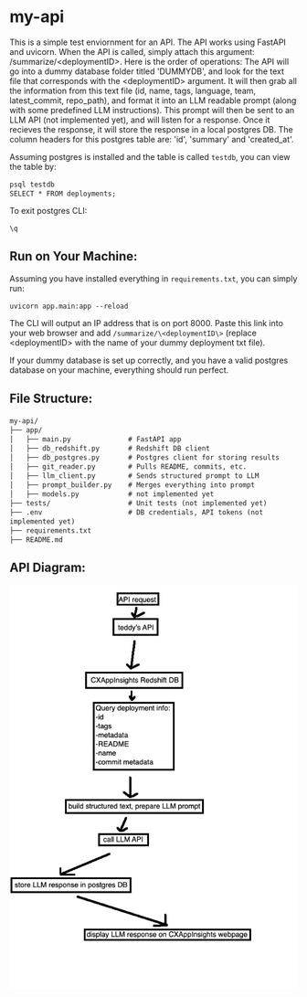 # my-api

This is a simple test enviornment for an API. The API works using FastAPI and uvicorn. When the API is called, simply attach this argument: /summarize/\<deploymentID\>. Here is the order of operations: The API will go into a dummy database folder titled 'DUMMYDB', and look for the text file that corresponds with the \<deploymentID\> argument. It will then grab all the information from this text file (id, name, tags, language, team, latest_commit, repo_path), and format it into an LLM readable prompt (along with some predefined LLM instructions). This prompt will then be sent to an LLM API (not implemented yet), and will listen for a response. Once it recieves the response, it will store the response in a local postgres DB. The column headers for this postgres table are: 'id', 'summary' and 'created_at'. 

Assuming postgres is installed and the table is called `testdb`, you can view the table by:
```
psql testdb
SELECT * FROM deployments;
```
To exit postgres CLI:
```
\q
```

## Run on Your Machine:
Assuming you have installed everything in `requirements.txt`, you can simply run:
```
uvicorn app.main:app --reload
```
The CLI will output an IP address that is on port 8000. Paste this link into your web browser and add `/summarize/\<deploymentID\>` (replace \<deploymentID\> with the name of your dummy deployment txt file).

If your dummy database is set up correctly, and you have a valid postgres database on your machine, everything should run perfect.


## File Structure:
```
my-api/
├── app/
│   ├── main.py              # FastAPI app
│   ├── db_redshift.py       # Redshift DB client
│   ├── db_postgres.py       # Postgres client for storing results
│   ├── git_reader.py        # Pulls README, commits, etc.
│   ├── llm_client.py        # Sends structured prompt to LLM
│   ├── prompt_builder.py    # Merges everything into prompt
│   ├── models.py            # not implemented yet
├── tests/                   # Unit tests (not implemented yet)
├── .env                     # DB credentials, API tokens (not implemented yet)
├── requirements.txt
├── README.md
```

## API Diagram:
![API diagram](api_diagram.png)